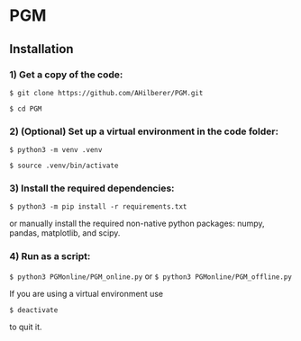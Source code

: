 # PGM
 
## Installation
### 1) Get a copy of the code:

`$ git clone https://github.com/AHilberer/PGM.git`

`$ cd PGM`

### 2) (Optional) Set up a virtual environment in the code folder:

`$ python3 -m venv .venv`

`$ source .venv/bin/activate`

### 3) Install the required dependencies:

`$ python3 -m pip install -r requirements.txt `

or manually install the required non-native python packages: numpy, pandas, matplotlib, and scipy.

### 4) Run as a script:

`$ python3 PGMonline/PGM_online.py`
or
`$ python3 PGMonline/PGM_offline.py`

If you are using a virtual environment use

`$ deactivate`

to quit it.


